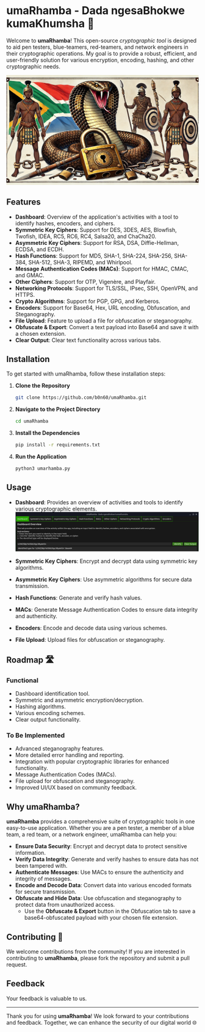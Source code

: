 # umaRhamba - Dada ngesaBhokwe kumaKhumsha 🔐

Welcome to **umaRhamba**! This open-source _cryptographic tool_ is designed to aid pen testers, blue-teamers, red-teamers, and network engineers in their cryptographic operations. My goal is to provide a robust, efficient, and user-friendly solution for various encryption, encoding, hashing, and other cryptographic needs.

![Alt Text](https://github.com/b0n60/umaRhamba/blob/main/umaRhamba.webp)

## Features

- **Dashboard**: Overview of the application's activities with a tool to identify hashes, encoders, and ciphers.
- **Symmetric Key Ciphers**: Support for DES, 3DES, AES, Blowfish, Twofish, IDEA, RC5, RC6, RC4, Salsa20, and ChaCha20.
- **Asymmetric Key Ciphers**: Support for RSA, DSA, Diffie-Hellman, ECDSA, and ECDH.
- **Hash Functions**: Support for MD5, SHA-1, SHA-224, SHA-256, SHA-384, SHA-512, SHA-3, RIPEMD, and Whirlpool.
- **Message Authentication Codes (MACs)**: Support for HMAC, CMAC, and GMAC.
- **Other Ciphers**: Support for OTP, Vigenère, and Playfair.
- **Networking Protocols**: Support for TLS/SSL, IPsec, SSH, OpenVPN, and HTTPS.
- **Crypto Algorithms**: Support for PGP, GPG, and Kerberos.
- **Encoders**: Support for Base64, Hex, URL encoding, Obfuscation, and Steganography.
- **File Upload**: Feature to upload a file for obfuscation or steganography.
- **Obfuscate & Export**: Convert a text payload into Base64 and save it with a chosen extension.
- **Clear Output**: Clear text functionality across various tabs.

## Installation

To get started with umaRhamba, follow these installation steps:

1. **Clone the Repository**
    ```sh
    git clone https://github.com/b0n60/umaRhamba.git
    ```

2. **Navigate to the Project Directory**
    ```sh
    cd umaRhamba
    ```

3. **Install the Dependencies**
    ```sh
    pip install -r requirements.txt
    ```

4. **Run the Application**
    ```sh
    python3 umarhamba.py
    ```

## Usage

- **Dashboard**: Provides an overview of activities and tools to identify various cryptographic elements.
    ![Alt Text](https://github.com/b0n60/umaRhamba/blob/main/umaRgamba-Dashboard.png)

- **Symmetric Key Ciphers**: Encrypt and decrypt data using symmetric key algorithms.

- **Asymmetric Key Ciphers**: Use asymmetric algorithms for secure data transmission.

- **Hash Functions**: Generate and verify hash values.

- **MACs**: Generate Message Authentication Codes to ensure data integrity and authenticity.

- **Encoders**: Encode and decode data using various schemes.

- **File Upload**: Upload files for obfuscation or steganography.

## Roadmap 🛣️

### Functional

- Dashboard identification tool.
- Symmetric and asymmetric encryption/decryption.
- Hashing algorithms.
- Various encoding schemes.
- Clear output functionality.

### To Be Implemented

- Advanced steganography features.
- More detailed error handling and reporting.
- Integration with popular cryptographic libraries for enhanced functionality.
- Message Authentication Codes (MACs).
- File upload for obfuscation and steganography.
- Improved UI/UX based on community feedback.

## Why umaRhamba?

**umaRhamba** provides a comprehensive suite of cryptographic tools in one easy-to-use application. Whether you are a pen tester, a member of a blue team, a red team, or a network engineer, umaRhamba can help you:

- **Ensure Data Security**: Encrypt and decrypt data to protect sensitive information.
- **Verify Data Integrity**: Generate and verify hashes to ensure data has not been tampered with.
- **Authenticate Messages**: Use MACs to ensure the authenticity and integrity of messages.
- **Encode and Decode Data**: Convert data into various encoded formats for secure transmission.
- **Obfuscate and Hide Data**: Use obfuscation and steganography to protect data from unauthorized access.
    - Use the **Obfuscate & Export** button in the Obfuscation tab to save a base64-obfuscated payload with your chosen file extension.

## Contributing 🤝

We welcome contributions from the community! If you are interested in contributing to **umaRhamba**, please fork the repository and submit a pull request. 

## Feedback

Your feedback is valuable to us. 

---

Thank you for using **umaRhamba**! We look forward to your contributions and feedback. Together, we can enhance the security of our digital world 🌐
